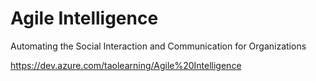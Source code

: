 # Agile Intelligence
Automating the Social Interaction and Communication for Organizations

https://dev.azure.com/taolearning/Agile%20Intelligence
